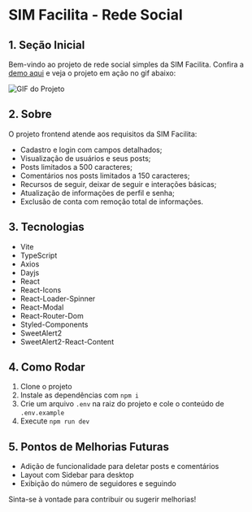 # SIM Facilita - Rede Social

## 1. Seção Inicial
Bem-vindo ao projeto de rede social simples da SIM Facilita. Confira a [demo aqui](link_da_demo) e veja o projeto em ação no gif abaixo:

![GIF do Projeto](link_do_gif)

## 2. Sobre
O projeto frontend atende aos requisitos da SIM Facilita:
- Cadastro e login com campos detalhados;
- Visualização de usuários e seus posts;
- Posts limitados a 500 caracteres;
- Comentários nos posts limitados a 150 caracteres;
- Recursos de seguir, deixar de seguir e interações básicas;
- Atualização de informações de perfil e senha;
- Exclusão de conta com remoção total de informações.

## 3. Tecnologias
- Vite
- TypeScript
- Axios
- Dayjs
- React
- React-Icons
- React-Loader-Spinner
- React-Modal
- React-Router-Dom
- Styled-Components
- SweetAlert2
- SweetAlert2-React-Content

## 4. Como Rodar
1. Clone o projeto
2. Instale as dependências com `npm i`
3. Crie um arquivo `.env` na raiz do projeto e cole o conteúdo de `.env.example`
4. Execute `npm run dev`

## 5. Pontos de Melhorias Futuras
- Adição de funcionalidade para deletar posts e comentários
- Layout com Sidebar para desktop
- Exibição do número de seguidores e seguindo

Sinta-se à vontade para contribuir ou sugerir melhorias!
